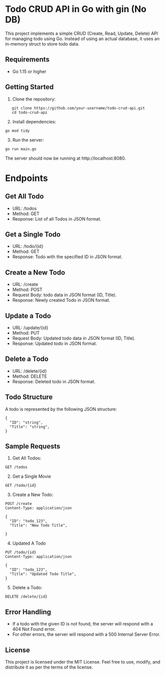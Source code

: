 # Todo CRUD API in Go with gin (No DB)

This project implements a simple CRUD (Create, Read, Update, Delete) API for managing todo using Go. Instead of using an actual database, it uses an in-memory struct to store todo data.

## Requirements

- Go 1.15 or higher

## Getting Started

1. Clone the repository:

```
   git clone https://github.com/your-username/todo-crud-api.git
   cd todo-crud-api
```

2. Install dependencies:

```
go mod tidy
```

3. Run the server:

```
go run main.go
```

The server should now be running at http://localhost:8080.

# Endpoints

## Get All Todo

- URL: /todos
- Method: GET
- Response: List of all Todos in JSON format.

## Get a Single Todo

- URL: /todo/{id}
- Method: GET
- Response: Todo with the specified ID in JSON format.

## Create a New Todo

- URL: /create
- Method: POST
- Request Body: todo data in JSON format (ID, Title).
- Response: Newly created Todo in JSON format.

## Update a Todo

- URL: /update/{id}
- Method: PUT
- Request Body: Updated todo data in JSON format (ID, Title).
- Response: Updated todo in JSON format.

## Delete a Todo

- URL: /delete/{id}
- Method: DELETE
- Response: Deleted todo in JSON format.

## Todo Structure

A todo is represented by the following JSON structure:

```
{
  "ID": "string",
  "Title": "string",
}

```

## Sample Requests

1. Get All Todos:

```
GET /todos
```

2. Get a Single Movie

```
GET /todo/{id}

```

3. Create a New Todo:

```
POST /create
Content-Type: application/json

{
  "ID": "todo_123",
  "Title": "New Todo Title",

}

```

4. Updated A Todo

```
PUT /todo/{id}
Content-Type: application/json

{
  "ID": "todo_123",
  "Title": "Updated Todo Title",
}

```

5. Delete a Todo:

```
DELETE /delete/{id}

```

## Error Handling

- If a todo with the given ID is not found, the server will respond with a 404 Not Found error.
- For other errors, the server will respond with a 500 Internal Server Error.

## License

This project is licensed under the MIT License. Feel free to use, modify, and distribute it as per the terms of the license.
